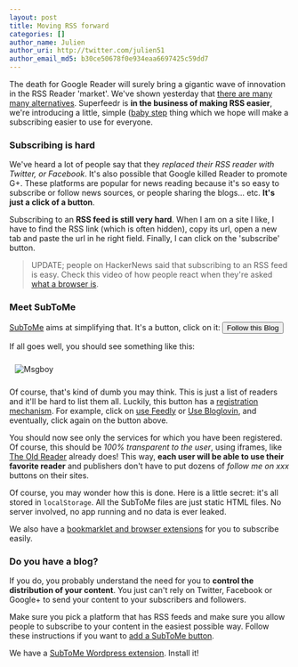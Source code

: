 ```yaml
---
layout: post
title: Moving RSS forward
categories: []
author_name: Julien
author_uri: http://twitter.com/julien51
author_email_md5: b30ce50678f0e934eaa6697425c59dd7
---
```


The death for Google Reader will surely bring a gigantic wave of innovation in the RSS Reader 'market'. We've shown yesterday that [there are many many alternatives](http://blog.superfeedr.com/state-of-readers/). Superfeedr is **in the business of making RSS easier**, we're introducing a little, simple ([baby step](http://www.marco.org/2013/03/14/baby-steps-replacing-google-reader!) thing which we hope will make a subscribing easier to use for everyone.

### Subscribing is hard

We've heard a lot of people say that they *replaced their RSS reader with Twitter, or Facebook*. It's also possible that Google killed Reader to promote G+. These platforms are popular for news reading because it's so easy to subscribe or follow news sources, or people sharing the blogs... etc. **It's just a click of a button**.

Subscribing to an **RSS feed is still very hard**. When I am on a site I like, I have to find the RSS link (which is often hidden), copy its url, open a new tab and paste the url in he right field. Finally, I can click on the 'subscribe' button. 

> UPDATE; people on HackerNews said that subscribing to an RSS feed is easy. Check this video of how people react when they're asked [what a browser is](http://www.youtube.com/watch?v=o4MwTvtyrUQ).

### Meet SubToMe

[SubToMe](https://www.subtome.com/) aims at simplifying that. It's a button, click on it: <input type="button" id='followThis' value="Follow this Blog" />

<script>
(function(){
  window.onload = function() {
    document.getElementById("followThis").onclick = function() {
    var z=document.createElement('script');
    z.src='https://www.subtome.com/load.js';
    document.body.appendChild(z);    
  }
}})()
</script>

If all goes well, you should see something like this: 

<img src="https://raw.github.com/superfeedr/subtome/master/misc/subtome-screenshot.png" alt="Msgboy" style="margin: 10px">

Of course, that's kind of dumb you may think. This is just a list of readers and it'll be hard to list them all. Luckily, this button has a [registration mechanism](https://www.subtome.com/developers.html). For example, click on <a href="https://www.subtome.com/register.html?name=Feedly&amp;url=http%3A%2F%2Fwww.feedly.com%2Fhome%23subscription%2Ffeed%2F%7Bfeed%7D" target="_blank">use Feedly</a> or <a target="_blank" href="https://www.subtome.com/register.html?name=Bloglovin&amp;url=http://www.bloglovin.com/search/%7Burl%7D">Use Bloglovin</a>, and eventually, click again on the button above.

You should now see only the services for which you have been registered. Of course, this should be *100% transparent to the user*, using iframes, like [The Old Reader](http://theoldreader.com/) already does! This way, **each user will be able to use their favorite reader** and publishers don't have to put dozens of *follow me on xxx* buttons on their sites.

Of course, you may wonder how this is done. Here is a little secret: it's all stored in <code>localStorage</code>. All the SubToMe files are just static HTML files. No server involved, no app running and no data is ever leaked. 

We also have a [bookmarklet and browser extensions](https://www.subtome.com/settings.html) for you to subscribe easily.

### Do you have a blog?

If you do, you probably understand the need for you to **control the distribution of your content**. You just can't rely on Twitter, Facebook or Google+ to send your content to your subscribers and followers.

Make sure you pick a platform that has RSS feeds and make sure you allow people to subscribe to your content in the easiest possible way. Follow these instructions if you want to [add a SubToMe button](https://www.subtome.com/publishers.html).

We have a [SubToMe Wordpress extension](http://wordpress.org/extend/plugins/subtome). Install it!














